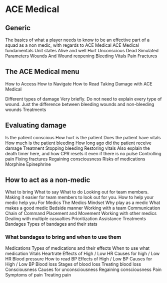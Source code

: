 # ACE Medical
## Generic
The basics of what a player needs to know to be an effective part of a squad as a non medic, with regards to ACE Medical
ACE Medical fundamentals
Unit states
Alive and well
Hurt
Unconscious
Dead
Simulated Parameters
Wounds
And Wound reopening
Bleeding
Vitals
Pain
Fractures


## The ACE Medical menu
How to Access
How to Navigate
How to Read
Taking Damage with ACE Medical


Different types of damage Very briefly. Do not need to explain every type of wound. Just the difference between bleeding wounds and non-bleeding wounds
Treatments


## Evaluating damage
Is the patient conscious
How hurt is the patient
Does the patient have vitals
How much is the patient bleeding
How long ago did the patient receive damage
Treatment
Stopping bleeding
Restoring vitals Also explain the death timer here, and how CPR resets it even if there is no pulse
Controlling pain
Fixing fractures
Regaining consciousness
Risks of medications
Morphine
Epinephrine


## How to act as a non-medic
What to bring
What to say
What to do
Looking out for team members.
Making it easier for team members to look out for you.
How to help your medic help you
For Medics
The Medics Mindset
Why play as a medic
What makes a good medic
Bedside manner
Working with a team
Communication
Chain of Command
Placement and Movement
Working with other medics
Dealing with multiple casualties
Prioritization
Assistance
Treatments
Bandages
Types of bandages and their stats
### What bandages to bring and when to use them
Medications
Types of medications and their effects
When to use what medication
Vitals
Heartrate
Effects of High / Low HR
Causes for high / Low HR
Blood pressure
How to read BP
Effects of High / Low BP
Causes for High / Low BP
Blood loss
Stages of blood loss
Treating blood loss
Consciousness
Causes for unconsciousness
Regaining consciousness
Pain
Symptoms of pain
Treating pain


